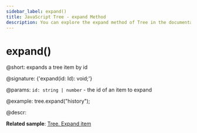 ```yaml
---
sidebar_label: expand()
title: JavaScript Tree - expand Method 
description: You can explore the expand method of Tree in the documentation of the DHTMLX JavaScript UI library. Browse developer guides and API reference, try out code examples and live demos, and download a free 30-day evaluation version of DHTMLX Suite 7.
---
```


# expand()

@short: expands a tree item by id

@signature: {'expand(id: Id): void;'}

@params:
`id: string | number` - the id of an item to expand

@example:
tree.expand("history");

@descr:

**Related sample**: [Tree. Expand item](https://snippet.dhtmlx.com/esxb15hm)

[comment]: # (@related: tree/work_with_tree.md#expandingcollapsing-items)

[comment]: # (@relatedapi: tree/api/tree_collapse_method.md)
